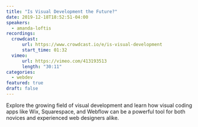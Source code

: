 ```yaml
---
title: "Is Visual Development the Future?"
date: 2019-12-18T18:52:51-04:00
speakers:
  - amanda-loftis
recordings:
  crowdcast:
      url: https://www.crowdcast.io/e/is-visual-development
      start_time: 01:32
  vimeo:
      url: https://vimeo.com/413193513
      length: "30:11"
categories:
  - webdev
featured: true
draft: false
---
```


Explore the growing field of visual development and learn how visual coding apps like Wix, Squarespace, and Webflow can be a powerful tool for both novices and experienced web designers alike.
